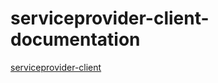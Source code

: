 # serviceprovider-client-documentation
<a href="https://nordicwayinterchange.github.io/serviceprovider-client-documentation/serviceproviderclient.html"> serviceprovider-client</a>
